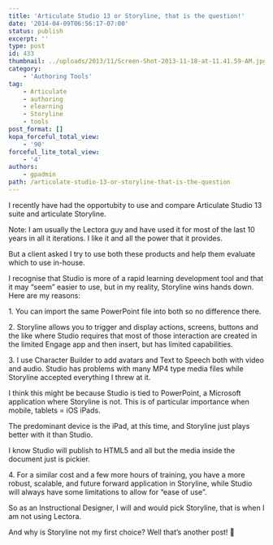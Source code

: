 ```yaml
---
title: 'Articulate Studio 13 or Storyline, that is the question!'
date: '2014-04-09T06:56:17-07:00'
status: publish
excerpt: ''
type: post
id: 433
thumbnail: ../uploads/2013/11/Screen-Shot-2013-11-18-at-11.41.59-AM.jpg
category:
    - 'Authoring Tools'
tag:
    - Articulate
    - authoring
    - elearning
    - Storyline
    - tools
post_format: []
kopa_forceful_total_view:
    - '90'
forceful_lite_total_view:
    - '4'
authors:
    - gpadmin
path: /articulate-studio-13-or-storyline-that-is-the-question
---
```

I recently have had the opportubity to use and compare Articulate Studio 13 suite and articulate Storyline.

Note: I am usually the Lectora guy and have used it for most of the last 10 years in all it iterations. I like it and all the power that it provides.

But a client asked I try to use both these products and help them evaluate which to use in-house.

I recognise that Studio is more of a rapid learning development tool and that it may “seem” easier to use, but in my reality, Storyline wins hands down. Here are my reasons:

1\. You can import the same PowerPoint file into both so no difference there.

2\. Storyline allows you to trigger and display actions, screens, buttons and the like where Studio requires that most of those interaction are created in the limited Engage app and then insert, but has limited capabilities.

3\. I use Character Builder to add avatars and Text to Speech both with video and audio. Studio has problems with many MP4 type media files while Storyline accepted everything I threw at it.

I think this might be because Studio is tied to PowerPoint, a Microsoft application where Storyline is not. This is of particular importance when mobile, tablets = iOS iPads.

The predominant device is the iPad, at this time, and Storyline just plays better with it than Studio.

I know Studio will publish to HTML5 and all but the media inside the document just is pickier.

4\. For a similar cost and a few more hours of training, you have a more robust, scalable, and future forward application in Storyline, while Studio will always have some limitations to allow for “ease of use”.

So as an Instructional Designer, I will and would pick Storyline, that is when I am not using Lectora.

And why is Storyline not my first choice? Well that’s another post! 🙂
